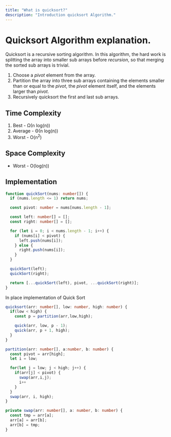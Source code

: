 ```yaml
---
title: "What is quicksort?"
description: "Introduction quicksort Algorithm."
---
```


# Quicksort Algorithm explanation.

Quicksort is a recursive sorting algorithm. In this algorithm, the hard work is splitting the array into smaller sub arrays before _recursion_, so that merging the sorted sub arrays is trivial.

1. Choose a _pivot_ element from the array.
2. Partition the array into three sub arrays containing the elements smaller than or equal to the _pivot_, the _pivot_ element itself, and the elements larger than _pivot_.
3. Recursively quicksort the first and last sub arrays.

## Time Complexity

1. Best - Ω(n log(n))
2. Average - Θ(n log(n))
3. Worst - O(n<sup>2</sup>)

## Space Complexity

- Worst - O(log(n))

## Implementation

```typescript
function quickSort(nums: number[]) {
  if (nums.length <= 1) return nums;

  const pivot: number = nums[nums.length - 1];

  const left: number[] = [];
  const right: number[] = [];

  for (let i = 0; i < nums.length - 1; i++) {
    if (nums[i] < pivot) {
      left.push(nums[i]);
    } else {
      right.push(nums[i]);
    }
  }

  quickSort(left);
  quickSort(right);

  return [...quickSort(left), pivot, ...quickSort(right)];
}
```

In place implementation of Quick Sort

```typescript
quicksort(arr: number[], low: number, high: number) {
  if(low < high) {
    const p = partition(arr,low,high);

    quick(arr, low, p - 1);
    quick(arr, p + 1, high);
  }
}

partition(arr: number[], a:number, b: number) {
  const pivot = arr[high];
  let i = low;

  for(let j = low; j < high; j++) {
    if(arr[j] < pivot) {
      swap(arr,i,j);
      i++
    }
  }
  swap(arr, i, high);
}

private swap(arr: number[], a: number, b: number) {
  const tmp = arr[a];
  arr[a] = arr[b];
  arr[b] = tmp;
}
```
